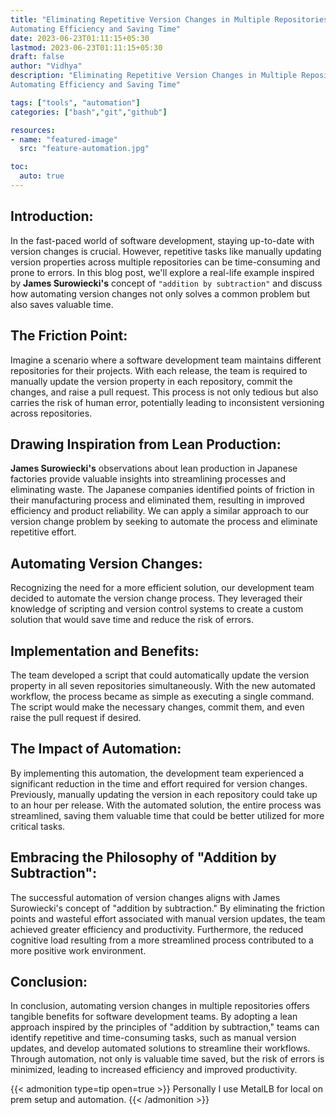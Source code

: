 ```yaml
---
title: "Eliminating Repetitive Version Changes in Multiple Repositories:
Automating Efficiency and Saving Time"
date: 2023-06-23T01:11:15+05:30
lastmod: 2023-06-23T01:11:15+05:30
draft: false
author: "Vidhya"
description: "Eliminating Repetitive Version Changes in Multiple Repositories:
Automating Efficiency and Saving Time"

tags: ["tools", "automation"]
categories: ["bash","git","github"]

resources:
- name: "featured-image"
  src: "feature-automation.jpg"

toc:
  auto: true  
---
```


## Introduction:
In the fast-paced world of software development, staying up-to-date with version changes is crucial. However, repetitive tasks like manually updating version properties across multiple repositories can be time-consuming and prone to errors. In this blog post, we'll explore a real-life example inspired by **James Surowiecki's** concept of `"addition by subtraction"` and discuss how automating version changes not only solves a common problem but also saves valuable time.

## The Friction Point:
Imagine a scenario where a software development team maintains different repositories for their projects. With each release, the team is required to manually update the version property in each repository, commit the changes, and raise a pull request. This process is not only tedious but also carries the risk of human error, potentially leading to inconsistent versioning across repositories.

## Drawing Inspiration from Lean Production:
**James Surowiecki's** observations about lean production in Japanese factories provide valuable insights into streamlining processes and eliminating waste. The Japanese companies identified points of friction in their manufacturing process and eliminated them, resulting in improved efficiency and product reliability. We can apply a similar approach to our version change problem by seeking to automate the process and eliminate repetitive effort.

## Automating Version Changes:
Recognizing the need for a more efficient solution, our development team decided to automate the version change process. They leveraged their knowledge of scripting and version control systems to create a custom solution that would save time and reduce the risk of errors.

## Implementation and Benefits:
The team developed a script that could automatically update the version property in all seven repositories simultaneously. With the new automated workflow, the process became as simple as executing a single command. The script would make the necessary changes, commit them, and even raise the pull request if desired.

## The Impact of Automation:
By implementing this automation, the development team experienced a significant reduction in the time and effort required for version changes. Previously, manually updating the version in each repository could take up to an hour per release. With the automated solution, the entire process was streamlined, saving them valuable time that could be better utilized for more critical tasks.

## Embracing the Philosophy of "Addition by Subtraction":
The successful automation of version changes aligns with James Surowiecki's concept of "addition by subtraction." By eliminating the friction points and wasteful effort associated with manual version updates, the team achieved greater efficiency and productivity. Furthermore, the reduced cognitive load resulting from a more streamlined process contributed to a more positive work environment.

## Conclusion:
In conclusion, automating version changes in multiple repositories offers tangible benefits for software development teams. By adopting a lean approach inspired by the principles of "addition by subtraction," teams can identify repetitive and time-consuming tasks, such as manual version updates, and develop automated solutions to streamline their workflows. Through automation, not only is valuable time saved, but the risk of errors is minimized, leading to increased efficiency and improved productivity.

{{< admonition type=tip  open=true >}}
  Personally I use MetalLB for local on prem setup and automation. 
{{< /admonition >}}


